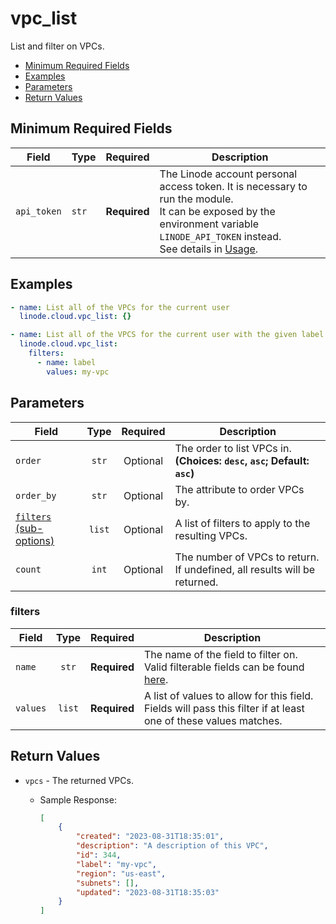 # vpc_list

List and filter on VPCs.

- [Minimum Required Fields](#minimum-required-fields)
- [Examples](#examples)
- [Parameters](#parameters)
- [Return Values](#return-values)

## Minimum Required Fields
| Field       | Type  | Required     | Description                                                                                                                                                                                                              |
|-------------|-------|--------------|--------------------------------------------------------------------------------------------------------------------------------------------------------------------------------------------------------------------------|
| `api_token` | `str` | **Required** | The Linode account personal access token. It is necessary to run the module. <br/>It can be exposed by the environment variable `LINODE_API_TOKEN` instead. <br/>See details in [Usage](https://github.com/linode/ansible_linode?tab=readme-ov-file#usage). |

## Examples

```yaml
- name: List all of the VPCs for the current user
  linode.cloud.vpc_list: {}
```

```yaml
- name: List all of the VPCS for the current user with the given label
  linode.cloud.vpc_list:
    filters:
      - name: label
        values: my-vpc
```


## Parameters

| Field     | Type | Required | Description                                                                  |
|-----------|------|----------|------------------------------------------------------------------------------|
| `order` | <center>`str`</center> | <center>Optional</center> | The order to list VPCs in.  **(Choices: `desc`, `asc`; Default: `asc`)** |
| `order_by` | <center>`str`</center> | <center>Optional</center> | The attribute to order VPCs by.   |
| [`filters` (sub-options)](#filters) | <center>`list`</center> | <center>Optional</center> | A list of filters to apply to the resulting VPCs.   |
| `count` | <center>`int`</center> | <center>Optional</center> | The number of VPCs to return. If undefined, all results will be returned.   |

### filters

| Field     | Type | Required | Description                                                                  |
|-----------|------|----------|------------------------------------------------------------------------------|
| `name` | <center>`str`</center> | <center>**Required**</center> | The name of the field to filter on. Valid filterable fields can be found [here]().   |
| `values` | <center>`list`</center> | <center>**Required**</center> | A list of values to allow for this field. Fields will pass this filter if at least one of these values matches.   |

## Return Values

- `vpcs` - The returned VPCs.

    - Sample Response:
        ```json
        [
            {
                "created": "2023-08-31T18:35:01",
                "description": "A description of this VPC",
                "id": 344,
                "label": "my-vpc",
                "region": "us-east",
                "subnets": [],
                "updated": "2023-08-31T18:35:03"
            }
        ]
        ```


